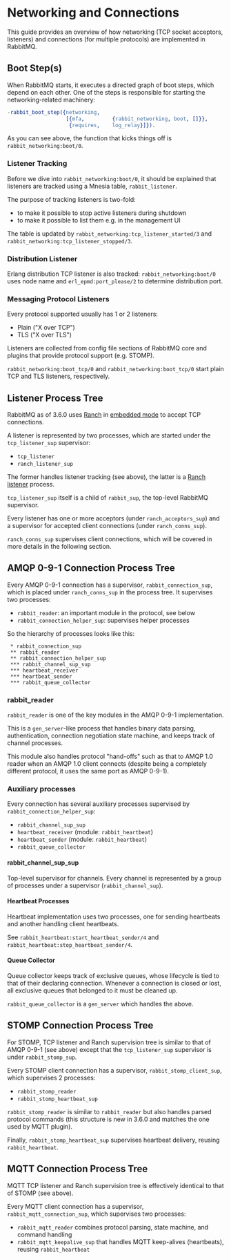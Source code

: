 # Networking and Connections

This guide provides an overview of how networking (TCP socket acceptors, listeners) and connections
(for multiple protocols) are implemented in RabbitMQ.

## Boot Step(s)

When RabbitMQ starts, it executes a directed graph of boot steps, which depend on each other.
One of the steps is responsible for starting the networking-related machinery:

``` erlang
-rabbit_boot_step({networking,
                   [{mfa,         {rabbit_networking, boot, []}},
                    {requires,    log_relay}]}).
```

As you can see above, the function that kicks things off is `rabbit_networking:boot/0`.

### Listener Tracking

Before we dive into `rabbit_networking:boot/0`, it should be explained
that listeners are tracked using a Mnesia table, `rabbit_listener`.

The purpose of tracking listeners is two-fold:

 * to make it possible to stop active listeners during shutdown
 * to make it possible to list them e.g. in the management UI

The table is updated by `rabbit_networking:tcp_listener_started/3` and
`rabbit_networking:tcp_listener_stopped/3`.

### Distribution Listener

Erlang distribution TCP listener is also tracked: `rabbit_networking:boot/0`
uses node name and `erl_epmd:port_please/2` to determine distribution port.

### Messaging Protocol Listeners

Every protocol supported usually has 1 or 2 listeners:

 * Plain ("X over TCP")
 * TLS ("X over TLS")

Listeners are collected from config file sections of RabbitMQ core
and plugins that provide protocol support (e.g. STOMP).

`rabbit_networking:boot_tcp/0` and `rabbit_networking:boot_tcp/0` start plain TCP and
TLS listeners, respectively.


## Listener Process Tree

RabbitMQ as of 3.6.0 uses [Ranch](https://github.com/ninenines/ranch) in [embedded mode](https://github.com/ninenines/ranch/blob/master/doc/src/guide/embedded.asciidoc)
to accept TCP connections.

A listener is represented by two processes, which are
started under the `tcp_listener_sup` supervisor:

 * `tcp_listener`
 * `ranch_listener_sup`

The former handles listener tracking (see above), the latter is
a [Ranch listener](https://github.com/ninenines/ranch/blob/master/doc/src/guide/listeners.asciidoc) process.

`tcp_listener_sup` itself is a child of `rabbit_sup`, the top-level
RabbitMQ supervisor.

Every listener has one or more acceptors (under `ranch_acceptors_sup`)
and a supervisor for accepted client connections (under `ranch_conns_sup`).

`ranch_conns_sup` supervises client connections, which will be covered in more
details in the following section.


## AMQP 0-9-1 Connection Process Tree

Every AMQP 0-9-1 connection has a supervisor, `rabbit_connection_sup`, which is placed under
`ranch_conns_sup` in the process tree. It supervises two processes:

 * `rabbit_reader`: an important module in the protocol, see below
 * `rabbit_connection_helper_sup`: supervises helper processes

So the hierarchy of processes looks like this:

``` org-mode
 * rabbit_connection_sup
 ** rabbit_reader
 ** rabbit_connection_helper_sup
 *** rabbit_channel_sup_sup
 *** heartbeat_receiver
 *** heartbeat_sender
 *** rabbit_queue_collector
```

### rabbit_reader

`rabbit_reader` is one of the key modules in the AMQP 0-9-1 implementation.

This is a `gen_server`-like process that handles binary data parsing,
authentication, connection negotiation state machine, and keeps track
of channel processes.

This module also handles protocol "hand-offs" such as that to AMQP 1.0 reader
when an AMQP 1.0 client connects (despite being a completely different protocol,
it uses the same port as AMQP 0-9-1).

### Auxiliary processes

Every connection has several auxiliary processes supervised by
`rabbit_connection_helper_sup`:

 * `rabbit_channel_sup_sup`
 * `heartbeat_receiver` (module: `rabbit_heartbeat`)
 * `heartbeat_sender` (module: `rabbit_heartbeat`)
 * `rabbit_queue_collector`

#### rabbit_channel_sup_sup

Top-level supervisor for channels. Every channel is represented by
a group of processes under a supervisor (`rabbit_channel_sup`).

#### Heartbeat Processes

Heartbeat implementation uses two processes, one for sending heartbeats
and another handling client heartbeats.

See `rabbit_heartbeat:start_heartbeat_sender/4` and `rabbit_heartbeat:stop_heartbeat_sender/4`.

#### Queue Collector

Queue collector keeps track of exclusive queues, whose lifecycle
is tied to that of their declaring connection. Whenever a connection
is closed or lost, all exclusive queues that belonged to it must be
cleaned up.

`rabbit_queue_collector` is a `gen_server` which handles the above.


## STOMP Connection Process Tree

For STOMP, TCP listener and Ranch supervision tree is similar to
that of AMQP 0-9-1 (see above) except that the `tcp_listener_sup` supervisor
is under `rabbit_stomp_sup`.

Every STOMP client connection has a supervisor, `rabbit_stomp_client_sup`, which
supervises 2 processes:

 * `rabbit_stomp_reader`
 * `rabbit_stomp_heartbeat_sup`

`rabbit_stomp_reader` is similar to `rabbit_reader` but also
handles parsed protocol commands (this structure is new in 3.6.0 and
matches the one used by MQTT plugin).

Finally, `rabbit_stomp_heartbeat_sup` supervises heartbeat delivery,
reusing `rabbit_heartbeat`.


## MQTT Connection Process Tree

MQTT TCP listener and Ranch supervision tree is effectively identical to
that of STOMP (see above).

Every MQTT client connection has a supervisor, `rabbit_mqtt_connection_sup`,
which supervises two processes:

 * `rabbit_mqtt_reader` combines protocol parsing, state machine, and command handling
 * `rabbit_mqtt_keepalive_sup` that handles MQTT keep-alives (heartbeats),
   reusing `rabbit_heartbeat`

